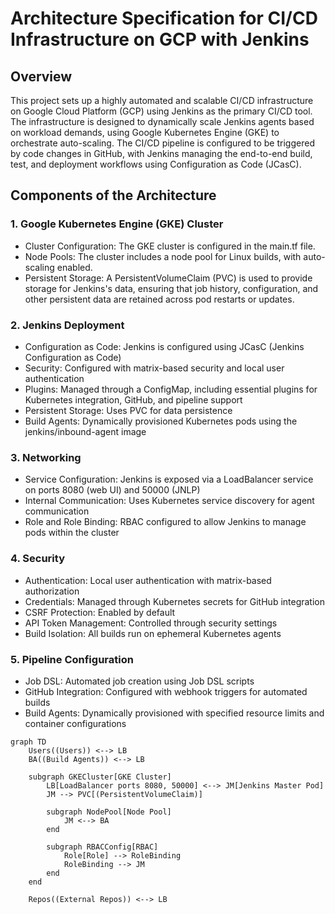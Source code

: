# Architecture Specification for CI/CD Infrastructure on GCP with Jenkins

## Overview

This project sets up a highly automated and scalable CI/CD infrastructure on Google Cloud Platform (GCP) using Jenkins as the primary CI/CD tool. The infrastructure is designed to dynamically scale Jenkins agents based on workload demands, using Google Kubernetes Engine (GKE) to orchestrate auto-scaling. The CI/CD pipeline is configured to be triggered by code changes in GitHub, with Jenkins managing the end-to-end build, test, and deployment workflows using Configuration as Code (JCasC).

## Components of the Architecture

### 1. Google Kubernetes Engine (GKE) Cluster

* Cluster Configuration: The GKE cluster is configured in the main.tf file.
* Node Pools: The cluster includes a node pool for Linux builds, with auto-scaling enabled.
* Persistent Storage: A PersistentVolumeClaim (PVC) is used to provide storage for Jenkins's data, ensuring that job history, configuration, and other persistent data are retained across pod restarts or updates.

### 2. Jenkins Deployment

* Configuration as Code: Jenkins is configured using JCasC (Jenkins Configuration as Code)
* Security: Configured with matrix-based security and local user authentication
* Plugins: Managed through a ConfigMap, including essential plugins for Kubernetes integration, GitHub, and pipeline support
* Persistent Storage: Uses PVC for data persistence
* Build Agents: Dynamically provisioned Kubernetes pods using the jenkins/inbound-agent image

### 3. Networking

* Service Configuration: Jenkins is exposed via a LoadBalancer service on ports 8080 (web UI) and 50000 (JNLP)
* Internal Communication: Uses Kubernetes service discovery for agent communication
* Role and Role Binding: RBAC configured to allow Jenkins to manage pods within the cluster

### 4. Security

* Authentication: Local user authentication with matrix-based authorization
* Credentials: Managed through Kubernetes secrets for GitHub integration
* CSRF Protection: Enabled by default
* API Token Management: Controlled through security settings
* Build Isolation: All builds run on ephemeral Kubernetes agents

### 5. Pipeline Configuration

* Job DSL: Automated job creation using Job DSL scripts
* GitHub Integration: Configured with webhook triggers for automated builds
* Build Agents: Dynamically provisioned with specified resource limits and container configurations

```mermaid
graph TD
    Users((Users)) <--> LB
    BA((Build Agents)) <--> LB
    
    subgraph GKECluster[GKE Cluster]
        LB[LoadBalancer ports 8080, 50000] <--> JM[Jenkins Master Pod]
        JM --> PVC[(PersistentVolumeClaim)]
        
        subgraph NodePool[Node Pool]
            JM <--> BA
        end
        
        subgraph RBACConfig[RBAC]
            Role[Role] --> RoleBinding
            RoleBinding --> JM
        end
    end
    
    Repos((External Repos)) <--> LB
```
